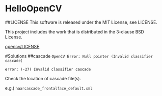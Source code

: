 # HelloOpenCV

##LICENSE
This software is released under the MIT License, see LICENSE.

This project includes the work that is distributed in the 3-clause BSD License.

[opencv/LICENSE](https://github.com/Itseez/opencv/blob/master/LICENSE)

#Solutions
##cascade
`OpenCV Error: Null pointer (Invalid classifier cascade)`

`error: (-27) Invalid classifier cascade`

Check the location of cascade file(s).

e.g.) `haarcascade_frontalface_default.xml`
